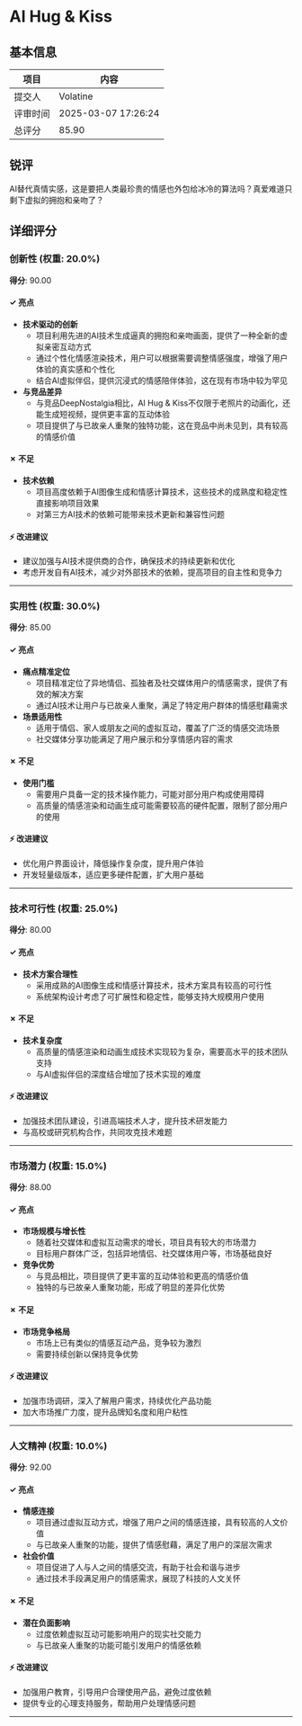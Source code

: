 # AI Hug & Kiss

## 基本信息

| 项目 | 内容 |
|------|------|
| 提交人 | Volatine |
| 评审时间 | 2025-03-07 17:26:24 |
| 总评分 | 85.90 |

## 锐评

AI替代真情实感，这是要把人类最珍贵的情感也外包给冰冷的算法吗？真爱难道只剩下虚拟的拥抱和亲吻了？

## 详细评分

### 创新性 (权重: 20.0%)

**得分**: 90.00

#### ✓ 亮点

* **技术驱动的创新**
  * 项目利用先进的AI技术生成逼真的拥抱和亲吻画面，提供了一种全新的虚拟亲密互动方式
  * 通过个性化情感渲染技术，用户可以根据需要调整情感强度，增强了用户体验的真实感和个性化
  * 结合AI虚拟伴侣，提供沉浸式的情感陪伴体验，这在现有市场中较为罕见
* **与竞品差异**
  * 与竞品DeepNostalgia相比，AI Hug & Kiss不仅限于老照片的动画化，还能生成短视频，提供更丰富的互动体验
  * 项目提供了与已故亲人重聚的独特功能，这在竞品中尚未见到，具有较高的情感价值

#### ✗ 不足

* **技术依赖**
  * 项目高度依赖于AI图像生成和情感计算技术，这些技术的成熟度和稳定性直接影响项目效果
  * 对第三方AI技术的依赖可能带来技术更新和兼容性问题

#### ⚡ 改进建议

* 建议加强与AI技术提供商的合作，确保技术的持续更新和优化
* 考虑开发自有AI技术，减少对外部技术的依赖，提高项目的自主性和竞争力

---

### 实用性 (权重: 30.0%)

**得分**: 85.00

#### ✓ 亮点

* **痛点精准定位**
  * 项目精准定位了异地情侣、孤独者及社交媒体用户的情感需求，提供了有效的解决方案
  * 通过AI技术让用户与已故亲人重聚，满足了特定用户群体的情感慰藉需求
* **场景适用性**
  * 适用于情侣、家人或朋友之间的虚拟互动，覆盖了广泛的情感交流场景
  * 社交媒体分享功能满足了用户展示和分享情感内容的需求

#### ✗ 不足

* **使用门槛**
  * 需要用户具备一定的技术操作能力，可能对部分用户构成使用障碍
  * 高质量的情感渲染和动画生成可能需要较高的硬件配置，限制了部分用户的使用

#### ⚡ 改进建议

* 优化用户界面设计，降低操作复杂度，提升用户体验
* 开发轻量级版本，适应更多硬件配置，扩大用户基础

---

### 技术可行性 (权重: 25.0%)

**得分**: 80.00

#### ✓ 亮点

* **技术方案合理性**
  * 采用成熟的AI图像生成和情感计算技术，技术方案具有较高的可行性
  * 系统架构设计考虑了可扩展性和稳定性，能够支持大规模用户使用

#### ✗ 不足

* **技术复杂度**
  * 高质量的情感渲染和动画生成技术实现较为复杂，需要高水平的技术团队支持
  * 与AI虚拟伴侣的深度结合增加了技术实现的难度

#### ⚡ 改进建议

* 加强技术团队建设，引进高端技术人才，提升技术研发能力
* 与高校或研究机构合作，共同攻克技术难题

---

### 市场潜力 (权重: 15.0%)

**得分**: 88.00

#### ✓ 亮点

* **市场规模与增长性**
  * 随着社交媒体和虚拟互动需求的增长，项目具有较大的市场潜力
  * 目标用户群体广泛，包括异地情侣、社交媒体用户等，市场基础良好
* **竞争优势**
  * 与竞品相比，项目提供了更丰富的互动体验和更高的情感价值
  * 独特的与已故亲人重聚功能，形成了明显的差异化优势

#### ✗ 不足

* **市场竞争格局**
  * 市场上已有类似的情感互动产品，竞争较为激烈
  * 需要持续创新以保持竞争优势

#### ⚡ 改进建议

* 加强市场调研，深入了解用户需求，持续优化产品功能
* 加大市场推广力度，提升品牌知名度和用户粘性

---

### 人文精神 (权重: 10.0%)

**得分**: 92.00

#### ✓ 亮点

* **情感连接**
  * 项目通过虚拟互动方式，增强了用户之间的情感连接，具有较高的人文价值
  * 与已故亲人重聚的功能，提供了情感慰藉，满足了用户的深层次需求
* **社会价值**
  * 项目促进了人与人之间的情感交流，有助于社会和谐与进步
  * 通过技术手段满足用户的情感需求，展现了科技的人文关怀

#### ✗ 不足

* **潜在负面影响**
  * 过度依赖虚拟互动可能影响用户的现实社交能力
  * 与已故亲人重聚的功能可能引发用户的情感依赖

#### ⚡ 改进建议

* 加强用户教育，引导用户合理使用产品，避免过度依赖
* 提供专业的心理支持服务，帮助用户处理情感问题

---

